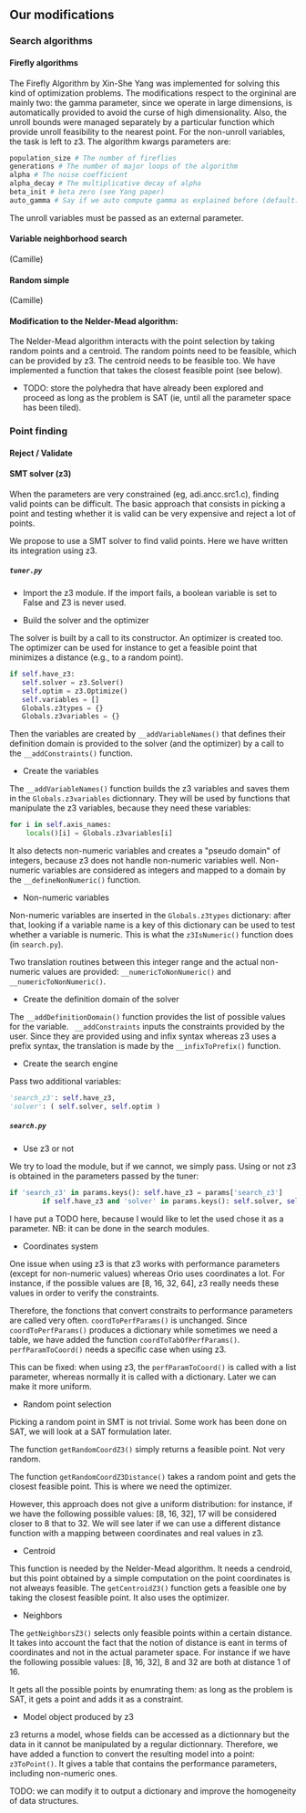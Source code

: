 ## Our modifications

### Search algorithms

#### Firefly algorithms

The Firefly Algorithm by Xin-She Yang was implemented for solving this kind of optimization problems. The modifications respect to the orgininal are mainly two: the gamma parameter, since we operate in large dimensions, is automatically provided to avoid the curse of high dimensionality. Also, the unroll bounds were managed separately by a particular function which provide unroll feasibility to the nearest point. For the non-unroll variables, the task is left to z3. The algorithm kwargs parameters are:

``` python
population_size # The number of fireflies
generations # The number of major loops of the algorithm
alpha # The noise coefficient
alpha_decay # The multiplicative decay of alpha
beta_init # beta zero (see Yang paper)
auto_gamma # Say if we auto compute gamma as explained before (default: True)
```

The unroll variables must be passed as an external parameter.

#### Variable neighborhood search

(Camille)

#### Random simple

(Camille)

#### Modification to the Nelder-Mead algorithm:

The Nelder-Mead algorithm interacts with the point selection by taking random points and a centroid. The random points need to be feasible, which can be provided by z3. The centroid needs to be feasible too. We have implemented a function that takes the closest feasible point (see below).

* TODO: store the polyhedra that have already been explored and proceed as long as the problem is SAT (ie, until all the parameter space has been tiled).

### Point finding

#### Reject / Validate

#### SMT solver (z3)

When the parameters are very constrained (eg, adi.ancc.src1.c), finding valid points can be difficult. The basic approach that consists in picking a point and testing whether it is valid can be very expensive and reject a lot of points.

We propose to use a SMT solver to find valid points. Here we have written its integration using z3.

##### `tuner.py`

* Import the z3 module. If the import fails, a boolean variable is set to False and Z3 is never used.
 
* Build the solver and the optimizer

The solver is built by a call to its constructor. An optimizer is created too. The optimizer can be used for instance to get a feasible point that minimizes a distance (e.g., to a random point). 

``` python
if self.have_z3:
   self.solver = z3.Solver()
   self.optim = z3.Optimize()
   self.variables = []
   Globals.z3types = {}
   Globals.z3variables = {}
```

Then the variables are created by `__addVariableNames()` that defines their definition domain is provided to the solver (and the optimizer) by a call to the `__addConstraints()` function. 

* Create the variables

The `__addVariableNames()` function builds the z3 variables and saves them in the `Globals.z3variables` dictionnary. They will be used by functions that manipulate the z3 variables, because they need these variables:
``` python
for i in self.axis_names:
    locals()[i] = Globals.z3variables[i]
```

It also detects non-numeric variables and creates a "pseudo domain" of integers, because z3 does not handle non-numeric variables well. Non-numeric variables are considered as integers and mapped to a domain by the `__defineNonNumeric()` function.

* Non-numeric variables

Non-numeric variables are inserted in the `Globals.z3types` dictionary: after that, looking if a variable name is a key of this dictionary can be used to test whether a variable is numeric. This is what the `z3IsNumeric()` function does (in `search.py`).

Two translation routines between this integer range and the actual non-numeric values are provided: `__numericToNonNumeric()` and  `__numericToNonNumeric()`.

* Create the definition domain of the solver

The `__addDefinitionDomain()` function provides the list of possible values for the variable. ` __addConstraints` inputs the constraints provided by the user. Since they are provided using and infix syntax whereas z3 uses a prefix syntax, the translation is made by the `__infixToPrefix()` function.

* Create the search engine

Pass two additional variables:
```python
'search_z3': self.have_z3,
'solver': ( self.solver, self.optim )
```

##### `search.py`

* Use z3 or not

We try to load the module, but if we cannot, we simply pass. Using or not z3 is obtained in the parameters passed by the tuner:

```python
if 'search_z3' in params.keys(): self.have_z3 = params['search_z3']
        if self.have_z3 and 'solver' in params.keys(): self.solver, self.optim = params['solver']
```

I have put a TODO here, because I would like to let the used chose it as a parameter. NB: it can be done in the search modules.

* Coordinates system

One issue when using z3 is that z3 works with performance parameters (except for non-numeric values) whereas Orio uses coordinates a lot. For instance, if the possible values are [8, 16, 32, 64], z3 really needs these values in order to verify the constraints.

Therefore, the fonctions that convert constraits to performance parameters are called very often. `coordToPerfParams()` is unchanged. Since `coordToPerfParams()` produces a dictionary while sometimes we need a table, we have added the function `coordToTabOfPerfParams()`. `perfParamToCoord()` needs a specific case when using z3.

This can be fixed: when using z3, the `perfParamToCoord()` is called with a list parameter, whereas normally it is called with a dictionary. Later we can make it more uniform.

* Random point selection

Picking a random point in SMT is not trivial. Some work has been done on SAT, we will look at a SAT formulation later.

The function `getRandomCoordZ3()` simply returns a feasible point. Not very random.

The function `getRandomCoordZ3Distance()` takes a random point and gets the closest feasible point. This is where we need the optimizer.

However, this approach does not give a uniform distribution: for instance, if we have the following possible values: [8, 16, 32], 17 will be considered closer to 8 that to 32. We will see later if we can use a different distance function with a mapping between coordinates and real values in z3.

* Centroid

This function is needed by the Nelder-Mead algorithm. It needs a cendroid, but this point obtained by a simple computation on the point coordinates is not alweays feasible. The `getCentroidZ3()` function gets a feasible one by taking the closest feasible point. It also uses the optimizer.

* Neighbors

The `getNeighborsZ3()` selects only feasible points within a certain distance. It takes into account the fact that the notion of distance is eant in terms of coordinates and not in the actual parameter space. For instance if we have the following possible values: [8, 16, 32], 8 and 32 are both at distance 1 of 16.

It gets all the possible points by enumrating them: as long as the problem is SAT, it gets a point and adds it as a constraint.

* Model object produced by z3

z3 returns a model, whose fields can be accessed as a dictionnary but the data in it cannot be manipulated by a regular dictionnary. Therefore, we have added a function to convert the resulting model into a point: `z3ToPoint()`. It gives a table that contains the performance parameters, including non-numeric ones. 

TODO: we can modify it to output a dictionary and improve the homogeneity of data structures. 
